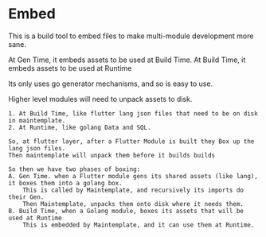 # Embed

This is a build tool to embed files to make multi-module development more sane.

At Gen Time,  it embeds assets to be used at Build Time.
At Build Time, it embeds assets to be used at Runtime

Its only uses go generator mechanisms, and so is easy to use.

Higher level modules will need to unpack assets to disk.

	1. At Build Time, like flutter lang json files that need to be on disk in maintemplate.
	2. At Runtime, like golang Data and SQL.

	So, at flutter layer, after a Flutter Module is built they Box up the lang json files.
	Then maintemplate will unpack them before it builds builds

	So then we have two phases of boxing:
	A. Gen Time. when a Flutter module gens its shared assets (like lang), it boxes them into a golang box.
		This is called by Maintemplate, and recursively its imports do their Gen.
		Then Maintemplate, unpacks them onto disk where it needs them.
	B. Build Time, when a Golang module, boxes its assets that will be used at Runtime
		This is embedded by Maintemplate, and it can use them at Runtime.


